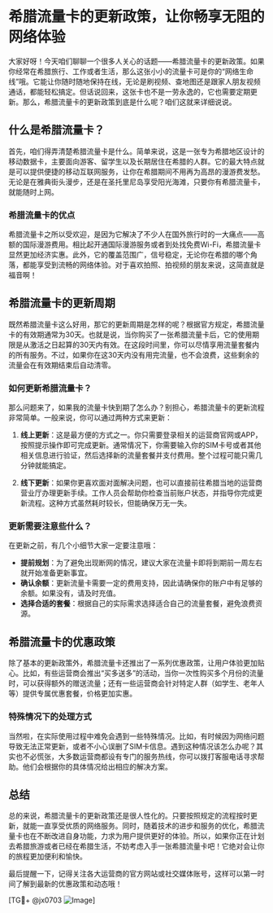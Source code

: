 # 希腊流量卡的更新政策，让你畅享无阻的网络体验

大家好呀！今天咱们聊聊一个很多人关心的话题——希腊流量卡的更新政策。如果你经常在希腊旅行、工作或者生活，那么这张小小的流量卡可是你的“网络生命线”哦。它能让你随时随地保持在线，无论是刷视频、查地图还是跟家人朋友视频通话，都能轻松搞定。但话说回来，这张卡也不是一劳永逸的，它也需要定期更新。那么，希腊流量卡的更新政策到底是什么呢？咱们这就来详细说说。

## 什么是希腊流量卡？

首先，咱们得弄清楚希腊流量卡是什么。简单来说，这是一张专为希腊地区设计的移动数据卡，主要面向游客、留学生以及长期居住在希腊的人群。它的最大特点就是可以提供便捷的移动互联网服务，让你在希腊期间不用再为高昂的漫游费发愁。无论是在雅典街头漫步，还是在圣托里尼岛享受阳光海滩，只要你有希腊流量卡，就能随时上网。

### 希腊流量卡的优点

希腊流量卡之所以受欢迎，是因为它解决了不少人在国外旅行时的一大痛点——高额的国际漫游费用。相比起开通国际漫游服务或者到处找免费Wi-Fi，希腊流量卡显然更加经济实惠。此外，它的覆盖范围广，信号稳定，无论你在希腊的哪个角落，都能享受到流畅的网络体验。对于喜欢拍照、拍视频的朋友来说，这简直就是福音啊！

## 希腊流量卡的更新周期

既然希腊流量卡这么好用，那它的更新周期是怎样的呢？根据官方规定，希腊流量卡的有效期通常为30天。也就是说，当你购买了一张希腊流量卡后，它的使用期限是从激活之日起算的30天内有效。在这段时间里，你可以尽情享用流量套餐内的所有服务。不过，如果你在这30天内没有用完流量，也不会浪费，这些剩余的流量会在有效期结束后自动清零。

### 如何更新希腊流量卡？

那么问题来了，如果我的流量卡快到期了怎么办？别担心，希腊流量卡的更新流程非常简单。一般来说，你可以通过两种方式来更新：

1. **线上更新**：这是最方便的方式之一。你只需要登录相关的运营商官网或APP，按照提示操作即可完成更新。通常情况下，你需要输入你的SIM卡号或者其他相关信息进行验证，然后选择新的流量套餐并支付费用。整个过程可能只需几分钟就能搞定。

2. **线下更新**：如果你更喜欢面对面解决问题，也可以直接前往希腊当地的运营商营业厅办理更新手续。工作人员会帮助你检查当前账户状态，并指导你完成更新流程。这种方式虽然耗时较长，但能确保万无一失。

### 更新需要注意些什么？

在更新之前，有几个小细节大家一定要注意哦：

- **提前规划**：为了避免出现断网的情况，建议大家在流量卡即将到期前一周左右就开始准备更新事宜。
- **确认余额**：更新流量卡需要一定的费用支持，因此请确保你的账户中有足够的余额。如果没有，请及时充值。
- **选择合适的套餐**：根据自己的实际需求选择适合自己的流量套餐，避免浪费资源。

## 希腊流量卡的优惠政策

除了基本的更新政策外，希腊流量卡还推出了一系列优惠政策，让用户体验更加贴心。比如，有些运营商会推出“买多送多”的活动，当你一次性购买多个月份的流量时，可以获得额外的赠送流量；还有一些运营商会针对特定人群（如学生、老年人等）提供专属优惠套餐，价格更加实惠。

### 特殊情况下的处理方式

当然啦，在实际使用过程中难免会遇到一些特殊情况。比如，有时候因为网络问题导致无法正常更新，或者不小心误删了SIM卡信息。遇到这种情况该怎么办呢？其实也不必慌张，大多数运营商都设有专门的服务热线，你可以拨打客服电话寻求帮助。他们会根据你的具体情况给出相应的解决方案。

## 总结

总的来说，希腊流量卡的更新政策还是很人性化的。只要按照规定的流程按时更新，就能一直享受优质的网络服务。同时，随着技术的进步和服务的优化，希腊流量卡也在不断改进自身功能，力求为用户提供更好的体验。所以，如果你正在计划去希腊旅游或者已经在希腊生活，不妨考虑入手一张希腊流量卡吧！它绝对会让你的旅程更加便利和愉快。

最后提醒一下，记得关注各大运营商的官方网站或社交媒体账号，这样可以第一时间了解到最新的优惠政策和动态哦！

[TG💪+ @jx0703 ![Image](https://github.com/user-attachments/assets/dbca1d08-cadb-493c-b0ec-ad6f7a83f270)]